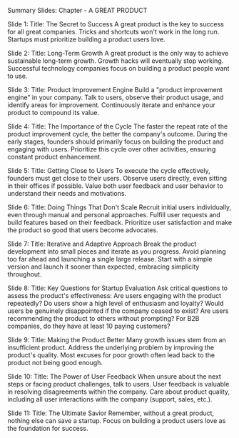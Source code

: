 Summary Slides: Chapter - A GREAT PRODUCT

Slide 1:
Title: The Secret to Success
A great product is the key to success for all great companies.
Tricks and shortcuts won't work in the long run.
Startups must prioritize building a product users love.

Slide 2:
Title: Long-Term Growth
A great product is the only way to achieve sustainable long-term growth.
Growth hacks will eventually stop working.
Successful technology companies focus on building a product people want to use.

Slide 3:
Title: Product Improvement Engine
Build a "product improvement engine" in your company.
Talk to users, observe their product usage, and identify areas for improvement.
Continuously iterate and enhance your product to compound its value.

Slide 4:
Title: The Importance of the Cycle
The faster the repeat rate of the product improvement cycle, the better the company's outcome.
During the early stages, founders should primarily focus on building the product and engaging with users.
Prioritize this cycle over other activities, ensuring constant product enhancement.

Slide 5:
Title: Getting Close to Users
To execute the cycle effectively, founders must get close to their users.
Observe users directly, even sitting in their offices if possible.
Value both user feedback and user behavior to understand their needs and motivations.

Slide 6:
Title: Doing Things That Don't Scale
Recruit initial users individually, even through manual and personal approaches.
Fulfill user requests and build features based on their feedback.
Prioritize user satisfaction and make the product so good that users become advocates.

Slide 7:
Title: Iterative and Adaptive Approach
Break the product development into small pieces and iterate as you progress.
Avoid planning too far ahead and launching a single large release.
Start with a simple version and launch it sooner than expected, embracing simplicity throughout.

Slide 8:
Title: Key Questions for Startup Evaluation
Ask critical questions to assess the product's effectiveness:
Are users engaging with the product repeatedly?
Do users show a high level of enthusiasm and loyalty?
Would users be genuinely disappointed if the company ceased to exist?
Are users recommending the product to others without prompting?
For B2B companies, do they have at least 10 paying customers?

Slide 9:
Title: Making the Product Better
Many growth issues stem from an insufficient product.
Address the underlying problem by improving the product's quality.
Most excuses for poor growth often lead back to the product not being good enough.

Slide 10:
Title: The Power of User Feedback
When unsure about the next steps or facing product challenges, talk to users.
User feedback is valuable in resolving disagreements within the company.
Care about product quality, including all user interactions with the company (support, sales, etc.).

Slide 11:
Title: The Ultimate Savior
Remember, without a great product, nothing else can save a startup.
Focus on building a product users love as the foundation for success.
